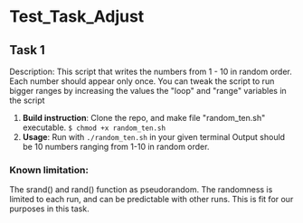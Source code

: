 # **Test_Task_Adjust**

## **Task 1**  
Description: This script that writes the numbers from 1 - 10 in random order.  Each number should appear only once.
You can tweak the script to run bigger ranges by increasing the values the "loop" and "range" variables in the script

1. **Build instruction**: Clone the repo, and make file "random_ten.sh" executable. 
`$ chmod +x random_ten.sh` 
2. **Usage**: Run with `./random_ten.sh`  in your given terminal
Output should be 10 numbers ranging from 1-10 in random order.

### Known limitation:
The srand() and rand() function as pseudorandom. The randomness is limited to each run, and can be predictable with other runs. This is fit for our purposes in this task.  
